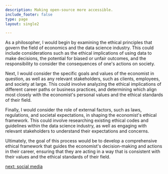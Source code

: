 ```yaml
---
description: Making open-source more accessible.
include_footer: false
type: page
layout: single2

---
```


<p>
As a philosopher, I would begin by examining the ethical principles that govern the field of economics and the data science industry. This could include considerations such as the ethical implications of using data to make decisions, the potential for biased or unfair outcomes, and the responsibility to consider the consequences of one's actions on society.

Next, I would consider the specific goals and values of the economist in question, as well as any relevant stakeholders, such as clients, employees, and society at large. This could involve analyzing the ethical implications of different career paths or business practices, and determining which align most closely with the economist's personal values and the ethical standards of their field.

Finally, I would consider the role of external factors, such as laws, regulations, and societal expectations, in shaping the economist's ethical framework. This could involve researching existing ethical codes and guidelines within the data science industry, as well as engaging with relevant stakeholders to understand their expectations and concerns.

Ultimately, the goal of this process would be to develop a comprehensive ethical framework that guides the economist's decision-making and actions in their career, ensuring that they are acting in a way that is consistent with their values and the ethical standards of their field.


<a href="https://workdojos.com/economists/social">next: social media</a>
